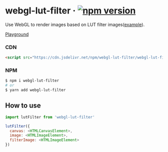 # webgl-lut-filter &middot; [![npm version](https://img.shields.io/npm/v/webgl-lut-filter?style=flat)](https://www.npmjs.com/package/webgl-lut-filter)

Use WebGL to render images based on LUT filter images([example](./__test__/filter.png)).

[Playground](https://webgl-lut-filter.stackblitz.io/)

### CDN

```html
<script src="https://cdn.jsdelivr.net/npm/webgl-lut-filter/webgl-lut-filter.js"></script>
```

### NPM

```sh
$ npm i webgl-lut-filter
# or
$ yarn add webgl-lut-filter
```

## How to use

```js
import lutFilter from 'webgl-lut-filter'

lutFilter({
  canvas: <HTMLCanvasElement>,
  image: <HTMLImageElement>,
  filterImage: <HTMLImageElement>
})
```

